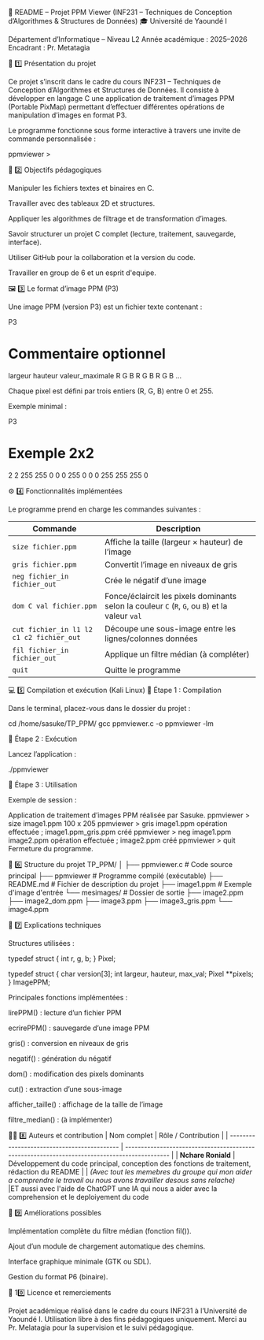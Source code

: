 🧾 README – Projet PPM Viewer (INF231 – Techniques de Conception d’Algorithmes & Structures de Données)
🎓 Université de Yaoundé I

Département d’Informatique – Niveau L2
Année académique : 2025–2026
Encadrant : Pr. Metatagia

🧠 1️⃣ Présentation du projet

Ce projet s’inscrit dans le cadre du cours INF231 – Techniques de Conception d’Algorithmes et Structures de Données.
Il consiste à développer en langage C une application de traitement d’images PPM (Portable PixMap) permettant d’effectuer différentes opérations de manipulation d’images en format P3.

Le programme fonctionne sous forme interactive à travers une invite de commande personnalisée :

ppmviewer >

🧩 2️⃣ Objectifs pédagogiques

Manipuler les fichiers textes et binaires en C.

Travailler avec des tableaux 2D et structures.

Appliquer les algorithmes de filtrage et de transformation d’images.

Savoir structurer un projet C complet (lecture, traitement, sauvegarde, interface).

Utiliser GitHub pour la collaboration et la version du code.

Travailler en group de 6 et un esprit d'equipe.

🖼️ 3️⃣ Le format d’image PPM (P3)

Une image PPM (version P3) est un fichier texte contenant :

P3
# Commentaire optionnel
largeur hauteur
valeur_maximale
R G B R G B R G B ...


Chaque pixel est défini par trois entiers (R, G, B) entre 0 et 255.

Exemple minimal :

P3
# Exemple 2x2
2 2
255
255 0 0   0 255 0
0 0 255   255 255 0

⚙️ 4️⃣ Fonctionnalités implémentées

Le programme prend en charge les commandes suivantes :

| Commande                                 | Description                                                                                     |
| ---------------------------------------- | ----------------------------------------------------------------------------------------------- |
| `size fichier.ppm`                       | Affiche la taille (largeur × hauteur) de l’image                                                |
| `gris fichier.ppm`                       | Convertit l’image en niveaux de gris                                                            |
| `neg fichier_in fichier_out`             | Crée le négatif d’une image                                                                     |
| `dom C val fichier.ppm`                  | Fonce/éclaircit les pixels dominants selon la couleur `C` (`R`, `G`, ou `B`) et la valeur `val` |
| `cut fichier_in l1 l2 c1 c2 fichier_out` | Découpe une sous-image entre les lignes/colonnes données                                        |
| `fil fichier_in fichier_out`             | Applique un filtre médian (à compléter)                                                         |
| `quit`                                   | Quitte le programme                                                                             |


💻 5️⃣ Compilation et exécution (Kali Linux)
🔹 Étape 1 : Compilation

Dans le terminal, placez-vous dans le dossier du projet :

cd /home/sasuke/TP_PPM/
gcc ppmviewer.c -o ppmviewer -lm

🔹 Étape 2 : Exécution

Lancez l’application :

./ppmviewer

🔹 Étape 3 : Utilisation

Exemple de session :

Application de traitement d’images PPM réalisée par Sasuke.
ppmviewer > size image1.ppm
100 x 205
ppmviewer > gris image1.ppm
opération effectuée ; image1.ppm_gris.ppm créé
ppmviewer > neg image1.ppm image2.ppm
opération effectuée ; image2.ppm créé
ppmviewer > quit
Fermeture du programme.

📂 6️⃣ Structure du projet
TP_PPM/
│
├── ppmviewer.c          # Code source principal
├── ppmviewer            # Programme compilé (exécutable)
├── README.md            # Fichier de description du projet
├── image1.ppm           # Exemple d'image d'entrée
└── mesimages/           # Dossier de sortie
    ├── image2.ppm
    ├── image2_dom.ppm
    ├── image3.ppm
    ├── image3_gris.ppm
    └── image4.ppm

🧰 7️⃣ Explications techniques

Structures utilisées :

typedef struct {
    int r, g, b;
} Pixel;

typedef struct {
    char version[3];
    int largeur, hauteur, max_val;
    Pixel **pixels;
} ImagePPM;


Principales fonctions implémentées :

lirePPM() : lecture d’un fichier PPM

ecrirePPM() : sauvegarde d’une image PPM

gris() : conversion en niveaux de gris

negatif() : génération du négatif

dom() : modification des pixels dominants

cut() : extraction d’une sous-image

afficher_taille() : affichage de la taille de l’image

filtre_median() : (à implémenter)

🧑‍💻 8️⃣ Auteurs et contribution
| Nom complet                                 | Rôle / Contribution                                                                          |
| ------------------------------------------- | -------------------------------------------------------------------------------------------- |
| **Nchare Roniald**                          | Développement du code principal, conception des fonctions de traitement, rédaction du README |
| *(Avec tout les memebres du groupe qui 
mon aider a comprendre le travail ou nous avons
travailler desous sans relache)*              
|ET aussi avec l'aide de ChatGPT               une IA qui nous a aider avec la comprehension et le deploiyement du code

🧠 9️⃣ Améliorations possibles

Implémentation complète du filtre médian (fonction fil()).

Ajout d’un module de chargement automatique des chemins.

Interface graphique minimale (GTK ou SDL).

Gestion du format P6 (binaire).

🧾 10️⃣ Licence et remerciements

Projet académique réalisé dans le cadre du cours INF231 à l’Université de Yaoundé I.
Utilisation libre à des fins pédagogiques uniquement.
Merci au Pr. Melatagia pour la supervision et le suivi pédagogique.
